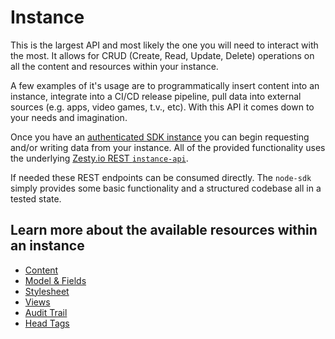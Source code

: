 # Instance

This is the largest API and most likely the one you will need to interact with the most. It allows for CRUD \(Create, Read, Update, Delete\) operations on all the content and resources within your instance.

A few examples of it's usage are to programmatically insert content into an instance, integrate into a CI/CD release pipeline, pull data into external sources \(e.g. apps, video games, t.v., etc\). With this API it comes down to your needs and imagination.

Once you have an [authenticated SDK instance](https://github.com/zesty-io/zesty-org/tree/5b36e6a69eaa109cf8c939006bb82ee5b6bd4eb9/tools/node-sdk/tools/node-sdk/instantiation.md) you can begin requesting and/or writing data from your instance. All of the provided functionality uses the underlying [Zesty.io REST `instance-api`](https://instances-api.zesty.org/).

If needed these REST endpoints can be consumed directly. The `node-sdk` simply provides some basic functionality and a structured codebase all in a tested state.

## Learn more about the available resources within an instance

* [Content](https://github.com/zesty-io/zesty-org/tree/5b36e6a69eaa109cf8c939006bb82ee5b6bd4eb9/tools/node-sdk/tools/node-sdk/instance-content.md)
* [Model & Fields](https://github.com/zesty-io/zesty-org/tree/5b36e6a69eaa109cf8c939006bb82ee5b6bd4eb9/tools/node-sdk/tools/node-sdk/instance-model.md)
* [Stylesheet](https://github.com/zesty-io/zesty-org/tree/5b36e6a69eaa109cf8c939006bb82ee5b6bd4eb9/tools/node-sdk/tools/node-sdk/instance-stylesheet.md)
* [Views](https://github.com/zesty-io/zesty-org/tree/5b36e6a69eaa109cf8c939006bb82ee5b6bd4eb9/tools/node-sdk/tools/node-sdk/instance-view.md)
* [Audit Trail](https://github.com/zesty-io/zesty-org/tree/5b36e6a69eaa109cf8c939006bb82ee5b6bd4eb9/tools/node-sdk/tools/node-sdk/instance-audit-trail.md)
* [Head Tags](https://github.com/zesty-io/zesty-org/tree/5b36e6a69eaa109cf8c939006bb82ee5b6bd4eb9/tools/node-sdk/tools/node-sdk/instance-head-tags.md)


